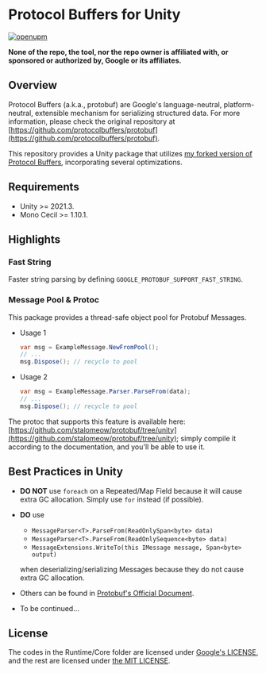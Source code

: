 # Protocol Buffers for Unity

[![openupm](https://img.shields.io/npm/v/com.stalomeow.google-protobuf?label=openupm&registry_uri=https://package.openupm.com)](https://openupm.cn/packages/com.stalomeow.google-protobuf/)

**None of the repo, the tool, nor the repo owner is affiliated with, or sponsored or authorized by, Google or its affiliates.**

## Overview

Protocol Buffers (a.k.a., protobuf) are Google's language-neutral, platform-neutral, extensible mechanism for serializing structured data. For more information, please check the original repository at [https://github.com/protocolbuffers/protobuf](https://github.com/protocolbuffers/protobuf).

This repository provides a Unity package that utilizes [my forked version of Protocol Buffers](https://github.com/stalomeow/protobuf/tree/unity), incorporating several optimizations.

## Requirements

- Unity >= 2021.3.
- Mono Cecil >= 1.10.1.

## Highlights

### Fast String

Faster string parsing by defining `GOOGLE_PROTOBUF_SUPPORT_FAST_STRING`.

### Message Pool & Protoc

This package provides a thread-safe object pool for Protobuf Messages. 

- Usage 1

    ``` csharp
    var msg = ExampleMessage.NewFromPool();
    // ...
    msg.Dispose(); // recycle to pool
    ```

- Usage 2

    ``` csharp
    var msg = ExampleMessage.Parser.ParseFrom(data);
    // ...
    msg.Dispose(); // recycle to pool
    ```

The protoc that supports this feature is available here: [https://github.com/stalomeow/protobuf/tree/unity](https://github.com/stalomeow/protobuf/tree/unity); simply compile it according to the documentation, and you'll be able to use it.

## Best Practices in Unity

- **DO NOT** use `foreach` on a Repeated/Map Field because it will cause extra GC allocation. Simply use `for` instead (if possible).
- **DO** use

    - `MessageParser<T>.ParseFrom(ReadOnlySpan<byte> data)`
    - `MessageParser<T>.ParseFrom(ReadOnlySequence<byte> data)`
    - `MessageExtensions.WriteTo(this IMessage message, Span<byte> output)`
    
    when deserializing/serializing Messages because they do not cause extra GC allocation.
- Others can be found in [Protobuf's Official Document](https://protobuf.dev/programming-guides/dos-donts/).
- To be continued...

## License

The codes in the Runtime/Core folder are licensed under [Google's LICENSE](Runtime/Core/LICENSE), and the rest are licensed under [the MIT LICENSE](LICENSE).
